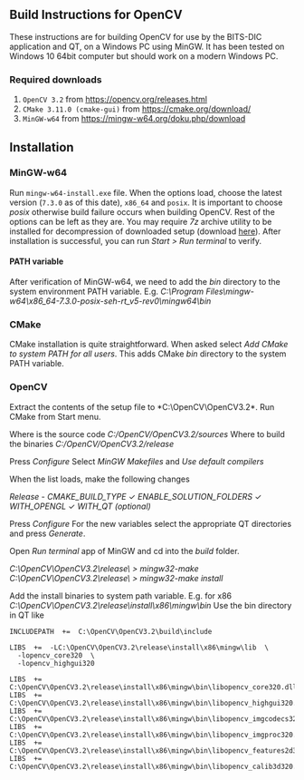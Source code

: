 ## Build Instructions for OpenCV

These instructions are for building OpenCV for use by the BITS-DIC application and QT, on a Windows PC using MinGW. It has been tested on Windows 10 64bit computer but should work on a modern Windows PC.

### Required downloads 

1. `OpenCV 3.2` from https://opencv.org/releases.html
2. `CMake 3.11.0 (cmake-gui)` from https://cmake.org/download/ 
3. `MinGW-w64` from https://mingw-w64.org/doku.php/download

## Installation
 
### MinGW-w64
Run `mingw-w64-install.exe` file. When the options load, choose the latest version (`7.3.0` as of this date),  `x86_64`  and `posix`. It is important to choose *posix* otherwise build failure occurs when building OpenCV. Rest of the options can be left as they are. You may require *7z* archive utility to be installed for decompression of downloaded setup (download [here](https://www.7-zip.org/download.html)). After installation is successful, you can run *Start > Run terminal* to verify.

#### PATH variable
After verification of MinGW-w64, we need to add the *bin* directory to the system environment PATH variable. E.g. *C:\Program Files\mingw-w64\x86_64-7.3.0-posix-seh-rt_v5-rev0\mingw64\bin*

### CMake
CMake installation is quite straightforward. When asked select *Add CMake to system PATH for all users*. This adds CMake *bin* directory to the system PATH variable.

### OpenCV
Extract the contents of the setup file to *C:\OpenCV\OpenCV3.2\*. Run CMake from Start menu.

Where is the source code *C:/OpenCV/OpenCV3.2/sources* 
Where to build the binaries *C:/OpenCV/OpenCV3.2/release*

Press *Configure*
Select *MinGW Makefiles* and *Use default compilers*

When the list loads, make the following changes

*Release* - *CMAKE_BUILD_TYPE*
✓ *ENABLE_SOLUTION_FOLDERS*
✓ *WITH_OPENGL*
✓ *WITH_QT (optional)*

Press *Configure*
For the new variables select the appropriate QT directories and press *Generate*.

Open *Run terminal* app of MinGW and cd into the *build* folder.

*C:\OpenCV\OpenCV3.2\release\ >* *mingw32-make*
*C:\OpenCV\OpenCV3.2\release\ >* *mingw32-make install*

Add the install binaries to system path variable. E.g. for x86 
*C:\OpenCV\OpenCV3.2\release\install\x86\mingw\bin*
Use the bin directory in QT like
```qt
INCLUDEPATH  +=  C:\OpenCV\OpenCV3.2\build\include

LIBS  +=  -LC:\OpenCV\OpenCV3.2\release\install\x86\mingw\lib  \
  -lopencv_core320  \
  -lopencv_highgui320

LIBS  +=  C:\OpenCV\OpenCV3.2\release\install\x86\mingw\bin\libopencv_core320.dll
LIBS  +=  C:\OpenCV\OpenCV3.2\release\install\x86\mingw\bin\libopencv_highgui320.dll
LIBS  +=  C:\OpenCV\OpenCV3.2\release\install\x86\mingw\bin\libopencv_imgcodecs320.dll
LIBS  +=  C:\OpenCV\OpenCV3.2\release\install\x86\mingw\bin\libopencv_imgproc320.dll
LIBS  +=  C:\OpenCV\OpenCV3.2\release\install\x86\mingw\bin\libopencv_features2d320.dll
LIBS  +=  C:\OpenCV\OpenCV3.2\release\install\x86\mingw\bin\libopencv_calib3d320.dll
```
